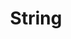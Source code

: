 ---
layout: categories
title: String
category: string
description: Esercizi all'uso della classe String.
level: 8
---